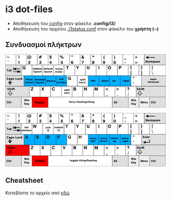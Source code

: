 # i3 dot-files

* Αποθήκευση του [config](./config) στον φάκελο **.config/i3/**  
* Αποθήκευση του αρχείου [.i3status.conf](./.i3status.conf) στον φάκελο του **χρήστη (~)**  

## Συνδυασμοί πλήκτρων

![Keyboard Bindings 1](images/keyboard-layer1.png "Keyboard Bindings 1")

![Keyboard Bindings 1](images/keyboard-layer2.png "Keyboard Bindings 1")

## Cheatsheet

Κατεβάστε το αρχείο από [εδώ](./i3%20-%20Reference%20Card.pdf)
